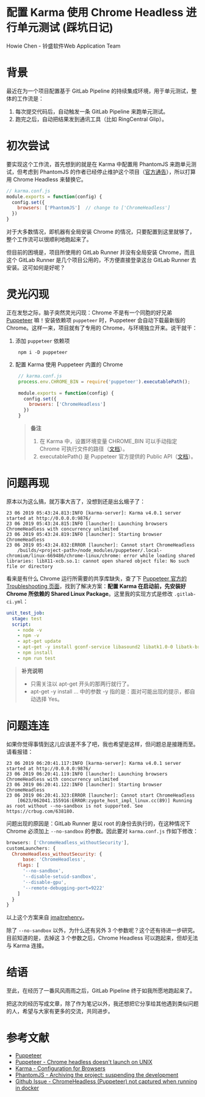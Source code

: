 # 配置 Karma 使用 Chrome Headless 进行单元测试 (踩坑日记)

Howie Chen - 铃盛软件Web Application Team



# 背景

最近在为一个项目配置基于 GitLab Pipeline 的持续集成环境，用于单元测试，整体的工作流是：

1. 每次提交代码后，自动触发一条 GitLab Pipeline 来跑单元测试。
2. 跑完之后，自动把结果发到通讯工具（比如 RingCentral Glip）。



# 初次尝试

要实现这个工作流，首先想到的就是在 Karma 中配置用 PhantomJS 来跑单元测试，但考虑到 PhantomJS 的作者已经停止维护这个项目（[官方通告](https://github.com/ariya/phantomjs/issues/15344)），所以打算用 Chrome Headless 来替换它。

```javascript
// karma.conf.js
module.exports = function(config) {
  config.set({
    browsers: ['PhantomJS']  // change to ['ChromeHeadless']
  })
}
```

对于大多数情况，即机器有全局安装 Chrome 的情况，只要配置到这里就够了，整个工作流可以很顺利地跑起来了。

但目前的困境是，项目所使用的 GitLab Runner 并没有全局安装 Chrome，而且这个 GitLab Runner 是几个项目公用的，不方便直接登录这台 GitLab Runner 去安装。这可如何是好呢？



# 灵光闪现

正在发愁之际，脑子突然灵光闪现：Chrome 不是有一个同胞的好兄弟 [Puppeteer](https://github.com/GoogleChrome/puppeteer) 嘛！安装依赖项 `puppeteer` 时，Puppeteer 会自动下载最新版的 Chrome。这样一来，项目就有了专用的 Chrome，与环境独立开来。说干就干：

1. 添加 `puppeteer` 依赖项

   ```shell
    npm i -D puppeteer
   ```

2. 配置 Karma 使用 Puppeteer 内置的 Chrome

   ```javascript
    // karma.conf.js
    process.env.CHROME_BIN = require('puppeteer').executablePath();
    
    module.exports = function(config) {
      config.set({
        browsers: ['ChromeHeadless']
      })
    }
   ```
   
   > **备注**
   >
   > 1. 在 Karma 中，设置环境变量 CHROME_BIN 可以手动指定 Chrome 可执行文件的路径（[文档](http://karma-runner.github.io/4.0/config/browsers.html)）。
   > 2. executablePath() 是 Puppeteer 官方提供的 Public API（[文档](https://github.com/GoogleChrome/puppeteer/blob/v1.18.0/docs/api.md#puppeteerexecutablepath)）。



# 问题再现

原本以为这么搞，就万事大吉了，没想到还是出幺蛾子了：

    23 06 2019 05:43:24.813:INFO [karma-server]: Karma v4.0.1 server started at http://0.0.0.0:9876/
    23 06 2019 05:43:24.815:INFO [launcher]: Launching browsers ChromeHeadless with concurrency unlimited
    23 06 2019 05:43:24.819:INFO [launcher]: Starting browser ChromeHeadless
    23 06 2019 05:43:24.832:ERROR [launcher]: Cannot start ChromeHeadless
    	/builds/<project-path>/node_modules/puppeteer/.local-chromium/linux-669486/chrome-linux/chrome: error while loading shared libraries: libX11-xcb.so.1: cannot open shared object file: No such file or directory

看来是有什么 Chrome 运行所需要的共享库缺失，查了下 [Puppeteer 官方的 Troubleshooting 页面](https://github.com/GoogleChrome/puppeteer/blob/master/docs/troubleshooting.md#chrome-headless-doesnt-launch-on-unix)，找到了解决方案：**配置 Karma 在启动前，先安装好 Chrome 所依赖的 Shared Linux Package**。这里我的实现方式是修改 `.gitlab-ci.yml`：

```yaml
unit_test_job:
  stage: test
  script:
    - node -v
    - npm -v
    - apt-get update
    - apt-get -y install gconf-service libasound2 libatk1.0-0 libatk-bridge2.0-0 libc6 libcairo2 libcups2 libdbus-1-3 libexpat1 libfontconfig1 libgcc1 libgconf-2-4 libgdk-pixbuf2.0-0 libglib2.0-0 libgtk-3-0 libnspr4 libpango-1.0-0 libpangocairo-1.0-0 libstdc++6 libx11-6 libx11-xcb1 libxcb1 libxcomposite1 libxcursor1 libxdamage1 libxext6 libxfixes3 libxi6 libxrandr2 libxrender1 libxss1 libxtst6 ca-certificates fonts-liberation libappindicator1 libnss3 lsb-release xdg-utils wget
    - npm install
    - npm run test
```

> **补充说明**
>
> - 只需关注以 apt-get 开头的那两行就行了。
> - apt-get -y install ... 中的参数 -y 指的是：面对可能出现的提示，都自动选择 Yes。



# 问题连连

如果你觉得事情到这儿应该差不多了吧，我也希望是这样，但问题总是接踵而至。请看报错：

    23 06 2019 06:20:41.117:INFO [karma-server]: Karma v4.0.1 server started at http://0.0.0.0:9876/
    23 06 2019 06:20:41.119:INFO [launcher]: Launching browsers ChromeHeadless with concurrency unlimited
    23 06 2019 06:20:41.122:INFO [launcher]: Starting browser ChromeHeadless
    23 06 2019 06:20:41.323:ERROR [launcher]: Cannot start ChromeHeadless
    	[0623/062041.155916:ERROR:zygote_host_impl_linux.cc(89)] Running as root without --no-sandbox is not supported. See https://crbug.com/638180.

问题出现的原因是：GitLab Runner 是以 root 的身份去执行的，在这种情况下 Chrome 必须加上 `--no-sandbox` 的参数。因此要对 `karma.conf.js` 作如下修改：

```javascript
browsers: ['ChromeHeadless_withoutSecurity'],
customLaunchers: {
  ChromeHeadless_withoutSecurity: {
	  base: 'ChromeHeadless',
    flags: [
      '--no-sandbox',
      '--disable-setuid-sandbox',
      '--disable-gpu',
      '--remote-debugging-port=9222'
    ]
  }
}
```

以上这个方案来自 [jmaitrehenry](https://github.com/karma-runner/karma-chrome-launcher/issues/170#issuecomment-374342709)。

除了 `--no-sandbox` 以外，为什么还有另外 3 个参数呢？这个还有待进一步研究。目前知道的是，去掉这 3 个参数之后，Chrome Headless 可以跑起来，但却无法与 Karma 连接。



# 结语

至此，在经历了一番风风雨雨之后，GitLab Pipeline 终于如我所愿地跑起来了。

把这次的经历写成文章，除了作为笔记以外，我还想把它分享给其他遇到类似问题的人，希望与大家有更多的交流，共同进步。



# 参考文献

- [Puppeteer](https://github.com/GoogleChrome/puppeteer)
- [Puppeteer - Chrome headless doesn't launch on UNIX](https://github.com/GoogleChrome/puppeteer/blob/master/docs/troubleshooting.md#chrome-headless-doesnt-launch-on-unix)
- [Karma - Configuration for Browsers](http://karma-runner.github.io/4.0/config/browsers.html)
- [PhantomJS - Archiving the project: suspending the development](https://github.com/ariya/phantomjs/issues/15344)
- [Github Issue - ChromeHeadless (Puppeteer) not captured when running in docker](https://github.com/karma-runner/karma-chrome-launcher/issues/170#issuecomment-374342709)
